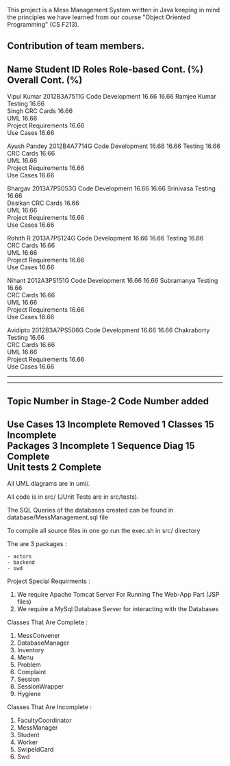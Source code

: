 This project is a Mess Management System written in Java keeping
in mind the principles we have learned from our course "Object
Oriented Programming" (CS F213).

Contribution of team members.
-------------------------------------------------------------------------------------------------------------
Name	       Student ID       Roles	             Role-based Cont. (%)    Overall Cont. (%)
-------------------------------------------------------------------------------------------------------------
Vipul Kumar    2012B3A7511G	Code Development     16.66                   16.66
Ramjee Kumar      		Testing		     16.66	
Singh	      			CRC Cards	     16.66	
	      			UML		     16.66	
	     			Project Requirements 16.66	
	      			Use Cases	     16.66	
				
Ayush Pandey	2012B4A7714G	Code Development     16.66  	 	     16.66
				Testing		     16.66	
				CRC Cards      	     16.66	
				UML	             16.66	
				Project Requirements 16.66	
				Use Cases	     16.66	
				
Bhargav 	2013A7PS053G	Code Development     16.66  		      16.66
Srinivasa			Testing		     16.66	
Desikan				CRC Cards      	     16.66	
				UML	             16.66	
				Project Requirements 16.66	
				Use Cases	     16.66	
				
Rohith R	2013A7PS124G	Code Development     16.66  		      16.66
				Testing		     16.66	
				CRC Cards      	     16.66	
				UML	             16.66	
				Project Requirements 16.66	
				Use Cases	     16.66	
				
Nihant 		2012A3PS151G	Code Development     16.66  		      16.66
Subramanya			Testing		     16.66	
				CRC Cards      	     16.66	
				UML	             16.66	
				Project Requirements 16.66	
				Use Cases	     16.66		
				
				

				
Avidipto	2012B3A7PS506G	Code Development     16.66  		      16.66
Chakraborty			Testing		     16.66	
				CRC Cards      	     16.66	
				UML	             16.66	
				Project Requirements 16.66	
				Use Cases	     16.66	
				
---------------------------------------------------------------------------------------------------------

-----------------------------------------------------------------------------------------------------
Topic		Number in Stage-2		Code		Number added
-----------------------------------------------------------------------------------------------------
Use Cases	13				Incomplete	Removed 1
Classes		15				Incomplete	
Packages	3				Incomplete	1
Sequence Diag	15				Complete	
Unit tests	2				Complete	
-----------------------------------------------------------------------------------------------------

All UML diagrams are in uml/.

All code is in src/ (JUnit Tests are in src/tests).

The SQL Queries of the databases created can be found in database/MessManagement.sql file

To compile all source files in one go run the exec.sh in src/ directory

The are 3 packages :

	- actors 
	- backend
	- swd

Project Special Requirments :

1. We require Apache Tomcat Server For Running The Web-App Part (JSP files)
2. We require a MySql Database Server for interacting with the Databases

Classes That Are Complete :

1. MessConvener
2. DatabaseManager
3. Inventory
4. Menu
5. Problem
6. Complaint
7. Session
8. SessionWrapper
9. Hygiene


Classes That Are Incomplete :

1. FacultyCoordinator
2. MessManager
3. Student
4. Worker
5. SwipeIdCard
6. Swd
